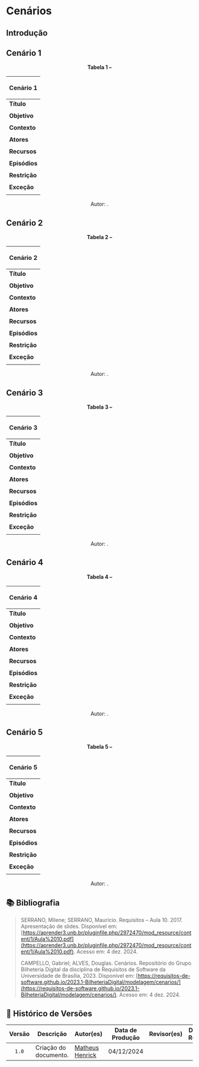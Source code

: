 # Cenários

## Introdução



## Cenário 1

<div align="center">
    <p><strong>Tabela 1 – </strong></p>
</div>

<center>

| <p align="center"><b>Cenário 1</b></p> |
| -------------------------------------- |
| **Título** |
|  |
| **Objetivo** |
|  |
| **Contexto** |
|  |
| **Atores** |
|  |
| **Recursos** |
|  |
| **Episódios** |
|  |
| **Restrição** |
|  |
| **Exceção** |
|  |

</center>

<div align="center">
    <p>Autor: <a href=""></a>.</p>
</div>



## Cenário 2

<div align="center">
    <p><strong>Tabela 2 – </strong></p>
</div>

<center>

| <p align="center"><b>Cenário 2</b></p> |
| -------------------------------------- |
| **Título** |
|  |
| **Objetivo** |
|  |
| **Contexto** |
|  |
| **Atores** |
|  |
| **Recursos** |
|  |
| **Episódios** |
|  |
| **Restrição** |
|  |
| **Exceção** |
|  |

</center>

<div align="center">
    <p>Autor: <a href=""></a>.</p>
</div>



## Cenário 3

<div align="center">
    <p><strong>Tabela 3 – </strong></p>
</div>

<center>

| <p align="center"><b>Cenário 3</b></p> |
| -------------------------------------- |
| **Título** |
|  |
| **Objetivo** |
|  |
| **Contexto** |
|  |
| **Atores** |
|  |
| **Recursos** |
|  |
| **Episódios** |
|  |
| **Restrição** |
|  |
| **Exceção** |
|  |

</center>

<div align="center">
    <p>Autor: <a href=""></a>.</p>
</div>



## Cenário 4

<div align="center">
    <p><strong>Tabela 4 – </strong></p>
</div>

<center>

| <p align="center"><b>Cenário 4</b></p> |
| -------------------------------------- |
| **Título** |
|  |
| **Objetivo** |
|  |
| **Contexto** |
|  |
| **Atores** |
|  |
| **Recursos** |
|  |
| **Episódios** |
|  |
| **Restrição** |
|  |
| **Exceção** |
|  |

</center>

<div align="center">
    <p>Autor: <a href=""></a>.</p>
</div>



## Cenário 5

<div align="center">
    <p><strong>Tabela 5 – </strong></p>
</div>

<center>

| <p align="center"><b>Cenário 5</b></p> |
| -------------------------------------- |
| **Título** |
|  |
| **Objetivo** |
|  |
| **Contexto** |
|  |
| **Atores** |
|  |
| **Recursos** |
|  |
| **Episódios** |
|  |
| **Restrição** |
|  |
| **Exceção** |
|  |

</center>

<div align="center">
    <p>Autor: <a href=""></a>.</p>
</div>



## 📚 Bibliografia

> SERRANO, Milene; SERRANO, Maurício. Requisitos – Aula 10. 2017. Apresentação de slides. Disponível em: [https://aprender3.unb.br/pluginfile.php/2972470/mod_resource/content/1/Aula%2010.pdf](https://aprender3.unb.br/pluginfile.php/2972470/mod_resource/content/1/Aula%2010.pdf). Acesso em: 4 dez. 2024.
>
> CAMPELLO, Gabriel; ALVES, Douglas. Cenários. Repositório do Grupo Bilheteria Digital da disciplina de Requisitos de Software da Universidade de Brasília, 2023. Disponível em: [https://requisitos-de-software.github.io/2023.1-BilheteriaDigital/modelagem/cenarios/](https://requisitos-de-software.github.io/2023.1-BilheteriaDigital/modelagem/cenarios/). Acesso em: 4 dez. 2024.



## 📑 Histórico de Versões

| Versão | Descrição | Autor(es) | Data de Produção | Revisor(es) | Data de Revisão | 
| :----: | --------- | --------- | :--------------: | ----------- | :-------------: |
| `1.0`  | Criação do documento. | [Matheus Henrick](https://github.com/MatheusHenrickSantos) | 04/12/2024 |  |  |